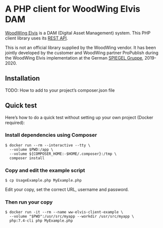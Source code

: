 # A PHP client for WoodWing Elvis DAM

[WoodWing Elvis](https://www.woodwing.com/en/digital-asset-management-system) is a DAM (Digital Asset Management) system.
This PHP client library uses its [REST API](https://helpcenter.woodwing.com/hc/en-us/sections/360000141063-API-REST).

This is not an official library supplied by the WoodWing vendor. 
It has been jointly developed by the customer and WoodWing partner ProPublish during the WoodWing Elvis implementation 
at the German [SPIEGEL Gruppe](https://www.spiegelgruppe.de), 2019-2020.  

## Installation

TODO: How to add to your project’s composer.json file

## Quick test 

Here’s how to do a quick test without setting up your own project (Docker required):

### Install dependencies using Composer

```
$ docker run --rm --interactive --tty \
  --volume $PWD:/app \
  --volume ${COMPOSER_HOME:-$HOME/.composer}:/tmp \
  composer install
```

### Copy and edit the example script

`$ cp UsageExample.php MyExample.php`

Edit your copy, set the correct URL, username and password.

### Then run your copy

```
$ docker run -it --rm --name ww-elvis-client-example \
  --volume "$PWD":/usr/src/myapp --workdir /usr/src/myapp \
  php:7.4-cli php MyExample.php
```